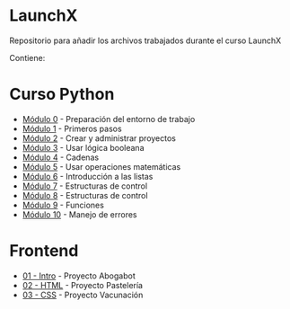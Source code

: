 # LaunchX
Repositorio para añadir los archivos trabajados durante el curso LaunchX

Contiene:

# Curso Python
* [Módulo 0](Curso%20Introducci%C3%B3n%20a%20Python/M%C3%B3dulo%200%20-%20Preparaci%C3%B3n%20del%20entorno%20de%20trabajo) - Preparación del entorno de trabajo	
* [Módulo 1](Curso%20Introducci%C3%B3n%20a%20Python/M%C3%B3dulo%201%20-%20Primeros%20pasos) - Primeros pasos	
* [Módulo 2](Curso%20Introducci%C3%B3n%20a%20Python/M%C3%B3dulo%202%20-%20Crear%20y%20administrar%20proyectos) - Crear y administrar proyectos	
* [Módulo 3](Curso%20Introducci%C3%B3n%20a%20Python/M%C3%B3dulo%203%20-%20Usar%20l%C3%B3gica%20booleana) - Usar lógica booleana	
* [Módulo 4](Curso%20Introducci%C3%B3n%20a%20Python/M%C3%B3dulo%204%20-%20Cadenas) - Cadenas
* [Módulo 5](Curso%20Introducci%C3%B3n%20a%20Python/M%C3%B3dulo%205%20-%20Usar%20operaciones%20matem%C3%A1ticas) - Usar operaciones matemáticas
* [Módulo 6](Curso%20Introducci%C3%B3n%20a%20Python/M%C3%B3dulo%206%20-%20Introducci%C3%B3n%20a%20las%20listas) - Introducción a las listas
* [Módulo 7](Curso%20Introducci%C3%B3n%20a%20Python/M%C3%B3dulo%207%20-%20Estructuras%20de%20control) - Estructuras de control
* [Módulo 8](Curso%20Introducci%C3%B3n%20a%20Python/M%C3%B3dulo%208%20-%20Administrar%20datos%20con%20diccionarios) - Estructuras de control
* [Módulo 9](Curso%20Introducci%C3%B3n%20a%20Python/M%C3%B3dulo%209%20-%20Funciones) - Funciones
* [Módulo 10](Curso%20Introducci%C3%B3n%20a%20Python/M%C3%B3dulo%2010%20-%20Manejo%20de%20errores) - Manejo de errores

# Frontend
* [01 - Intro](Frontend%20Mision/01%20-%20Intro) - Proyecto Abogabot
* [02 - HTML](Frontend%20Mision/02%20-%20HTML) - Proyecto Pastelería
* [03 - CSS](Frontend%20Mision/03%20-%20CSS) - Proyecto Vacunación
